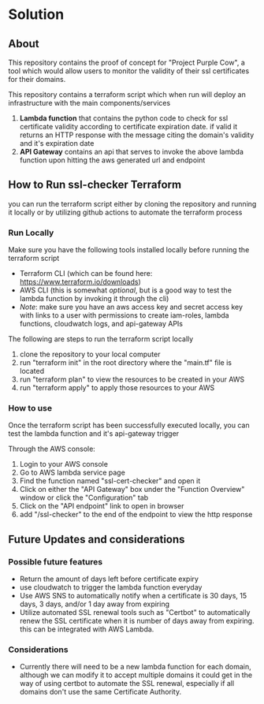 # Solution

## About
This repository contains the proof of concept for "Project Purple Cow", a tool which would allow users to monitor the validity of their ssl certificates for their domains. 

This repository contains a terraform script which when run will deploy an infrastructure with the main components/services
  1. **Lambda function** that contains the python code to check for ssl certificate validity according to certificate expiration date. if valid it returns an HTTP response with the message citing the domain's validity and it's expiration date
  2.  **API Gateway** contains an api that serves to invoke the above lambda function upon hitting the aws generated url and endpoint


## How to Run ssl-checker Terraform

you can run the terraform script either by cloning the repository and running it locally or by utilizing github actions to automate the terraform process

### Run Locally

Make sure you have the following tools installed locally before running the terraform script
  - Terraform CLI (which can be found here: https://www.terraform.io/downloads)
  - AWS CLI (this is somewhat *optional*, but is a good way to test the lambda function by invoking it through the cli)
  - *Note*: make sure you have an aws access key and secret access key with links to a user with permissions to create iam-roles, lambda functions, cloudwatch logs, and api-gateway APIs
  

The following are steps to run the terraform script locally
  1. clone the repository to your local computer
  2. run "terraform init" in the root directory where the "main.tf" file is located
  3. run "terraform plan" to view the resources to be created in your AWS 
  4. run "terraform apply" to apply those resources to your AWS
  

### How to use 
Once the terraform script has been successfully executed locally, you can test the lambda function and it's api-gateway trigger

Through the AWS console:
  1. Login to your AWS console
  2. Go to AWS lambda service page
  3. Find the function named "ssl-cert-checker" and open it
  4. Click on either the "API Gateway" box under the "Function Overview" window or click the "Configuration" tab
  5. Click on the "API endpoint" link to open in browser
  6. add "/ssl-checker" to the end of the endpoint to view the http response 
  
  

## Future Updates and considerations

### Possible future features
  - Return the amount of days left before certificate expiry 
  - use cloudwatch to trigger the lambda function everyday 
  - Use AWS SNS to automatically notify when a certificate is 30 days, 15 days, 3 days, and/or 1 day away from expiring 
  - Utilize automated SSL renewal tools such as "Certbot" to automatically renew the SSL certificate when it is number of days away from expiring. this can be integrated with AWS Lambda.

### Considerations
  - Currently there will need to be a new lambda function for each domain, although we can modify it to accept multiple domains it could get in the way of using certbot to automate the SSL renewal, especially if all domains don't use the same Certificate Authority.
 


 